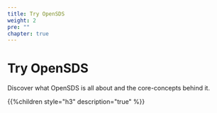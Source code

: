```yaml
---
title: Try OpenSDS
weight: 2
pre: ""
chapter: true
---
```



# Try OpenSDS

Discover what OpenSDS is all about and the core-concepts behind it.

{{%children style="h3" description="true" %}}  
